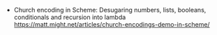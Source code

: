 

* Church encoding in Scheme: Desugaring numbers, lists, booleans, conditionals and recursion into lambda
https://matt.might.net/articles/church-encodings-demo-in-scheme/
